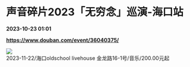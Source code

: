 # 声音碎片2023「无穷念」巡演-海口站

**2023-10-23 01:01**

**https://www.douban.com/event/36040375/**

![](https://qnmob3.doubanio.com/pview/event_poster/plarge/public/30be15752796902.jpg?imageView2/2/q/80/w/200/h/300/format/jpg)  
2023-11-22/海口oldschool livehouse 金龙路16-1号/音乐/200.00元起